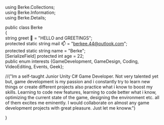 using Berke.Collections;    
using Berke.Information;     
using Berke.Details;

public class Berke                           
{                                   
  string greet 👋 = "HELLO and GREETINGS";                  
  protected static string mail 📫 =  "berkee.44@outlook.com";                          
  protected static string name = "Berke";                                   
  [SerializeField] protected int age = 22;                                    
  public enum interests {GameDevelopment, GameDesign, Coding, VideoEditing, Events, Geek};                         
  
  //("Im a self-taught Junior Unity C# Game Developer. Not very talented yet but, game development is my passion and i constantly try to learn new things or create different projects also practice what i know to boost my skills. Learning to code new features, learning to code better what i know, optimizing the current state of the game, designing the environment etc. all of them excites me eminently. 
 I would collaborate on almost any game development projects with great pleasure. Just let me knoww.")      
   
}
<!---
Ciywi/Ciywi is a ✨ special ✨ repository because its `README.md` (this file) appears on your GitHub profile.
You can click the Preview link to take a look at your changes.
--->
